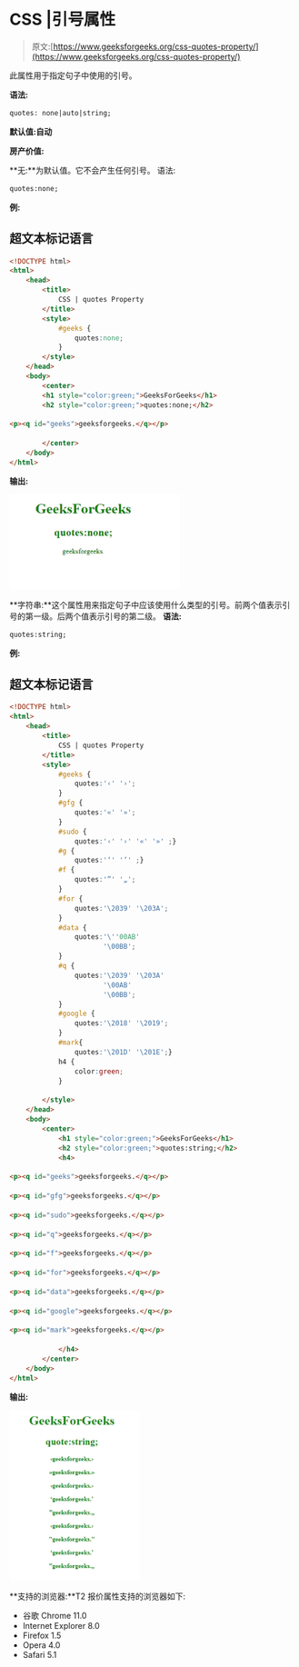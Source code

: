 # CSS |引号属性

> 原文:[https://www.geeksforgeeks.org/css-quotes-property/](https://www.geeksforgeeks.org/css-quotes-property/)

此属性用于指定句子中使用的引号。

**语法:**

```html
quotes: none|auto|string;
```

**默认值:自动**

**房产价值:**

**无:**为默认值。它不会产生任何引号。
语法:

```html
quotes:none;
```

**例:**

## 超文本标记语言

```html
<!DOCTYPE html>
<html>
    <head>
        <title>
            CSS | quotes Property
        </title>
        <style>
            #geeks {
                quotes:none;
            }
        </style>
    </head>
    <body>
        <center>
        <h1 style="color:green;">GeeksForGeeks</h1>
        <h2 style="color:green;">quotes:none;</h2>

<p><q id="geeks">geeksforgeeks.</q></p>

        </center>
    </body>
</html>                   
```

**输出:**

![](img/78f6339885231d4066ec63fcd608c306.png)

**字符串:**这个属性用来指定句子中应该使用什么类型的引号。前两个值表示引号的第一级。后两个值表示引号的第二级。
**语法:**

```html
quotes:string;
```

**例:**

## 超文本标记语言

```html
<!DOCTYPE html>
<html>
    <head>
        <title>
            CSS | quotes Property
        </title>
        <style>
            #geeks {
                quotes:'‹' '›';
            }
            #gfg {
                quotes:'«' '»';
            }
            #sudo {
                quotes:'‹' '›' '«' '»' ;}
            #g {
                quotes:'‘' '’' ;}
            #f {
                quotes:'”' '„';
            }
            #for {
                quotes:'\2039' '\203A';
            }
            #data {
                quotes:'\''00AB'
                       '\00BB';
            }
            #q {
                quotes:'\2039' '\203A'
                       '\00AB'
                       '\00BB';
            }
            #google {
                quotes:'\2018' '\2019';
            }
            #mark{
                quotes:'\201D' '\201E';}
            h4 {
                color:green;
            }

        </style>
    </head>
    <body>
        <center>
            <h1 style="color:green;">GeeksForGeeks</h1>
            <h2 style="color:green;">quotes:string;</h2>
            <h4>

<p><q id="geeks">geeksforgeeks.</q></p>

<p><q id="gfg">geeksforgeeks.</q></p>

<p><q id="sudo">geeksforgeeks.</q></p>

<p><q id="q">geeksforgeeks.</q></p>

<p><q id="f">geeksforgeeks.</q></p>

<p><q id="for">geeksforgeeks.</q></p>

<p><q id="data">geeksforgeeks.</q></p>

<p><q id="google">geeksforgeeks.</q></p>

<p><q id="mark">geeksforgeeks.</q></p>

            </h4>
        </center>
    </body>
</html>                   
```

**输出:**

![](img/a1a1f6b570266e32bd1ab632a22ce3f9.png)

**支持的浏览器:**T2 报价属性支持的浏览器如下:

*   谷歌 Chrome 11.0
*   Internet Explorer 8.0
*   Firefox 1.5
*   Opera 4.0
*   Safari 5.1